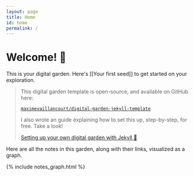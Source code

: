 ```yaml
---
layout: page
title: Home
id: home
permalink: /
---
```


# Welcome! 🌱

This is your digital garden. Here's [[Your first seed]] to get started on your exploration.

> This digital garden template is open-source, and available on GitHub here:
> 
> [`maximevaillancourt/digital-garden-jekyll-template`](https://github.com/maximevaillancourt/digital-garden-jekyll-template)
>
> I also wrote an guide explaining how to set this up, step-by-step, for free. Take a look!
> 
> [Setting up your own digital garden with Jekyll 🌱](https://maximevaillancourt.com/blog/setting-up-your-own-digital-garden-with-jekyll)

<p>Here are all the notes in this garden, along with their links, visualized as a graph.</p>

{% include notes_graph.html %}
